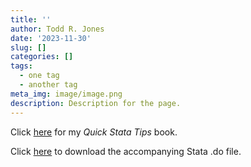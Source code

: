 ```yaml
---
title: ''
author: Todd R. Jones
date: '2023-11-30'
slug: []
categories: []
tags:
  - one tag
  - another tag
meta_img: image/image.png
description: Description for the page.
---
```


Click [here](/book/QuickStataTips.pdf) for my *Quick Stata Tips* book.

Click [here](/book/QuickStataTips.do) to download the accompanying Stata .do file.
